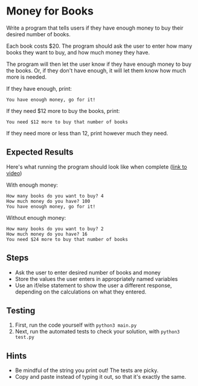 # Money for Books

Write a program that tells users if they have enough money to buy their desired number of books. 

Each book costs $20. The program should ask the user to enter how many books they want to buy, and how much money they have.

The program will then let the user know if they have enough money to buy the books. Or, if they don't have enough, it will let them know how much more is needed.

If they have enough, print:

```
You have enough money, go for it!
```

If they need $12 more to buy the books, print:

```
You need $12 more to buy that number of books
```

If they need more or less than 12, print however much they need.

## Expected Results

Here's what running the program should look like when complete ([link to video](https://www.loom.com/share/68a8c1882238478ab3bac31551398319))

With enough money:
```
How many books do you want to buy? 4
How much money do you have? 100
You have enough money, go for it!
```

Without enough money:
```
How many books do you want to buy? 2
How much money do you have? 16
You need $24 more to buy that number of books
```

## Steps

- Ask the user to enter desired number of books and money
- Store the values the user enters in appropriately named variables
- Use an if/else statement to show the user a different response, depending on the calculations on what they entered.

## Testing

1. First, run the code yourself with `python3 main.py`
2. Next, run the automated tests to check your solution, with `python3 test.py`

## Hints

* Be mindful of the string you print out! The tests are picky. 
* Copy and paste instead of typing it out, so that it's exactly the same.
